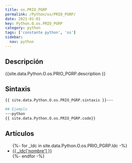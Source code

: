 ```yaml
---
title: os.PRIO_PGRP
permalink: /Python/os/PRIO_PGRP/
date: 2021-01-01
key: Python.O.os.PRIO_PGRP
category: python
tags: ['constante python', 'os']
sidebar: 
  nav: python
---
```


## Descripción
{{site.data.Python.O.os.PRIO_PGRP.description }}

## Sintaxis
~~~python
{{ site.data.Python.O.os.PRIO_PGRP.sintaxis }}~~~

## Ejemplo
~~~python
{{ site.data.Python.O.os.PRIO_PGRP.code}}
~~~

## Artículos
<ul>
{%- for _ldc in site.data.Python.O.os.PRIO_PGRP.ldc -%}
   <li>
       <a href="{{_ldc['url'] }}">{{ _ldc['nombre'] }}</a>
   </li>
{%- endfor -%}
</ul>
